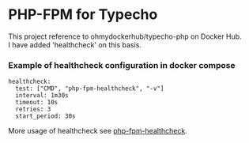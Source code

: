 # PHP-FPM for Typecho
This project reference to ohmydockerhub/typecho-php on Docker Hub.  
I have added 'healthcheck' on this basis.

### Example of healthcheck configuration in docker compose
```script
healthcheck:
  test: ["CMD", "php-fpm-healthcheck", "-v"]
  interval: 1m30s
  timeout: 10s
  retries: 3
  start_period: 30s
```
More usage of healthcheck see [php-fpm-healthcheck](https://github.com/renatomefi/php-fpm-healthcheck).

